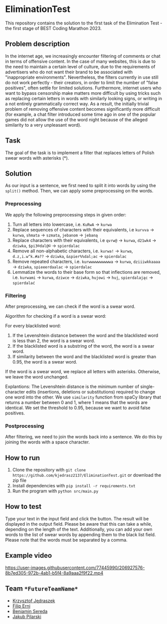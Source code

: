 # EliminationTest

This repository contains the solution to the first task of the Elimination Test - the first stage of BEST Coding Marathon 2023.

## Problem description

In the internet age, we increasingly encounter filtering of comments or chat in terms of offensive content. In the case of many websites, this is due to the need to maintain a certain level of culture, due to the requirements of advertisers who do not want their brand to be associated with "inappropriate environments". Nevertheless, the filters currently in use still do not work perfectly - their creators, in order to limit the number of "false positives", often settle for limited solutions. Furthermore, internet users who want to bypass censorship make matters more difficult by using tricks such as replacing certain letters in words with similarly looking signs, or writing in a not entirely grammatically correct way. As a result, the initially trivial problem of removing offensive content becomes significantly more difficult (for example, a chat filter introduced some time ago in one of the popular games did not allow the use of the word night because of the alleged similarity to a very unpleasant word).

## Task

The goal of the task is to implement a filter that replaces letters of Polish swear words with asterisks (*).

## Solution

As our input is a sentence, we first need to split it into words by using the `split()` method. Then, we can apply some preprocessing on the words.

### Preprocessing

We apply the following preprocessing steps in given order:
1. Turn all letters into lowercase, i.e. `KuRwA` -> `kurwa`
2. Replace sequences of characters with their equivalents, i.e `kurvva` -> `kurwa`, `shmata` -> `szmata`, `jebanom` -> `jebaną`
3. Replace characters with their equivalents, i.e `qvrw@` -> `kurwa`, `d21wk4` -> `dziwka`, `$pi3®dal@©` -> `spierdalac`
4. Remove all non-alphabetic characters, i.e. `kurwa!` -> `kurwa`, `d.z,i.w^k.#a??` -> `dziwka`, `&spier%%dal;ac` -> `spierdalac`
5. Remove repeated characters, i.e. `kurwwwwwwwwwwa` -> `kurwa`, `dziiiwkkaaaa` -> `dziwka`, `spieeerdaalac` -> `spierdalac`
6. Lemmatize the words to their base form so that inflections are removed, i.e. `kurwami` -> `kurwa`, `dziwce` -> `dziwka`, `hujowi` -> `huj`, `spierdalając` -> `spierdalać`

### Filtering

After preprocessing, we can check if the word is a swear word. 

Algorithm for checking if a word is a swear word:

For every blacklisted word:
1. If the Levenshtein distance between the word and the blacklisted word is less than 2, the word is a swear word.
2. If the blacklisted word is a substring of the word, the word is a swear word.
3. If similarity between the word and the blacklisted word is greater than 0.95, the word is a swear word.

If the word is a swear word, we replace all letters with asterisks. Otherwise, we leave the word unchanged.

Explantions:
The Levenshtein distance is the minimum number of single-character edits (insertions, deletions or substitutions) required to change one word into the other. We use `similarity` function from spaCy library that returns a number between 0 and 1, where 1 means that the words are identical. We set the threshold to 0.95, because we want to avoid false positives.

### Postprocessing

After filtering, we need to join the words back into a sentence. We do this by joining the words with a space character.

## How to run

1. Clone the repository with `git clone https://github.com/kjedrasz2137/EliminationTest.git` or download the zip file
2. Install dependencies with `pip install -r requirements.txt`
3. Run the program with `python src/main.py`

## How to test

Type your text in the input field and click the button. The result will be displayed in the output field.
Please be aware that this can take a while, depending on the length of the text.
Additionally, you can add your own words to the list of swear words by appending them to the black list field.
Please note that the words must be separated by a comma.

## Example video

https://user-images.githubusercontent.com/77445990/206927576-8b7ed305-972b-4ab1-b5f4-8a9aaa2f9f22.mp4

## Team `*FutureTeamName*`

* [Krzysztof Jędraszek](https://github.com/kjedrasz2137)
* [Filip Erni](https://github.com/filiperni)
* [Beniamin Sereda](https://github.com/ujo142)
* [Jakub Pilarski](https://github.com/limmesi)
